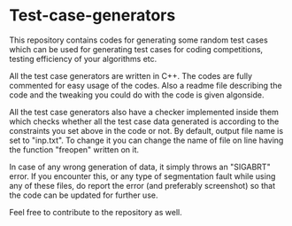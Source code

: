 # Test-case-generators
This repository contains codes for generating some random test cases which can be used for generating test cases for coding competitions, testing efficiency of your algorithms etc.

All the test case generators are written in C++. The codes are fully commented for easy usage of the codes. Also a readme file describing the code and the tweaking you could do with the code is given algonside.

All the test case generators also have a checker implemented inside them which checks whether all the test case data generated is according to the constraints you set above in the code or not. By default, output file name is set to "inp.txt". To change it you can change the name of file on line having the function "freopen" written on it. 

In case of any wrong generation of data, it simply throws an "SIGABRT" error. If you encounter this, or any type of segmentation fault while using any of these files, do report the error (and preferably screenshot) so that the code can be updated for further use. 

Feel free to contribute to the repository as well.
